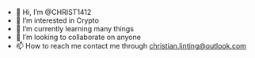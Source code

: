- 👋 Hi, I’m @CHRIST1412
- 👀 I’m interested in Crypto
- 🌱 I’m currently learning many things
- 💞️ I’m looking to collaborate on anyone
- 📫 How to reach me contact me through christian.linting@outlook.com

<!---
CHRIST1412/CHRIST1412 is a ✨ special ✨ repository because its `README.md` (this file) appears on your GitHub profile.
You can click the Preview link to take a look at your changes.
--->
